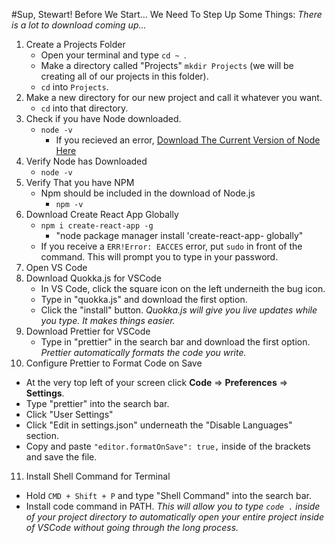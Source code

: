 #Sup, Stewart! Before We Start...
We Need To Step Up Some Things:
*There is a lot to download coming up...*
1. Create a Projects Folder
   - Open your terminal and type ```cd ~ ```.
   - Make a directory called "Projects" ```mkdir Projects``` (we will be creating all of our projects in this folder).
   - ```cd``` into ```Projects```.
2. Make a new directory for our new project and call it whatever you want.
   - ```cd``` into that directory.
3. Check if you have Node downloaded.
   - ```node -v```
     - If you recieved an error, [Download The Current Version of Node Here](https://nodejs.org/en/)
4. Verify Node has Downloaded
   - ```node -v```
5. Verify That you have NPM 
   - Npm should be included in the download of Node.js
     - ```npm -v```
6. Download Create React App Globally
   - ```npm i create-react-app -g```
     - "node package manager install 'create-react-app- globally"
   - If you receive a ```ERR!Error: EACCES``` error, put ```sudo``` in front of the command. This will prompt you to type in your password.
7. Open VS Code
8. Download Quokka.js for VSCode
   - In VS Code, click the square icon on the left underneith the bug icon.
   - Type in "quokka.js" and download the first option.
   - Click the "install" button.
*Quokka.js will give you live updates while you type. It makes things easier.*
9. Download Prettier for VSCode
   - Type in "prettier" in the search bar and download the first option.
*Prettier automatically formats the code you write.*
10. Configure Prettier to Format Code on Save
   - At the very top left of your screen click __Code__ => __Preferences__ => __Settings__.
   - Type "prettier" into the search bar.
   - Click "User Settings"
   - Click "Edit in settings.json" underneath the "Disable Languages" section.
   - Copy and paste ```"editor.formatOnSave": true,``` inside of the brackets and save the file.
11. Install Shell Command for Terminal
   - Hold ``` CMD + Shift + P ``` and type "Shell Command" into the search bar.
   - Install code command in PATH.
*This will allow you to type ```code .``` inside of your project directory to automatically open your entire project inside of VSCode without going through the long process.*
